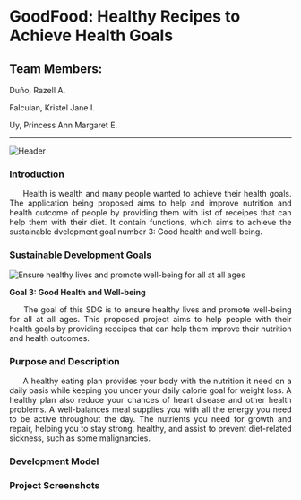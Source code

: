 # GoodFood: Healthy Recipes to Achieve Health Goals

<h2> Team Members:</h2>
<p>Duño, Razell A.</p>
<p>Falculan, Kristel Jane I.</p>
<p>Uy, Princess Ann Margaret E.</p>

***
![Header](https://github.com/PrncssAnnMrgrtUy/GoodFood-Healthy-Recipe-to-Achieve-Health-Goals/assets/114508738/06f6b628-1b2e-402a-aa85-e72ba5f7e293)

<h3>Introduction</h3>

<p align="justify">&nbsp;&nbsp;&nbsp;&nbsp;&nbsp;Health is wealth and many people wanted to achieve their health goals. The application being proposed aims to help and improve nutrition and health outcome of people by providing them with list of receipes that can help them with their diet. It contain functions, which aims to achieve the sustainable dvelopment goal number 3: Good health and well-being.</p>

<h3>Sustainable Development Goals</h3>

![Ensure healthy lives and promote well-being for all at all ages](https://github.com/PrncssAnnMrgrtUy/FoodTrack-Dietary-Recipe-to-Achieve-Health-Goals/assets/114508738/e74f8e12-9357-42ae-8266-2c0e9fda119e)


<p><strong>Goal 3: Good Health and Well-being</strong></p>
  
<p align="justify">&nbsp;&nbsp;&nbsp;&nbsp;&nbsp;The goal of this SDG is to ensure healthy lives and promote well-being for all at all ages. This proposed project aims to help people with their health goals by providing receipes that can help them improve their nutrition and health outcomes.</p>



<h3>Purpose and Description</h3>

<p align="justify">&nbsp;&nbsp;&nbsp;&nbsp;&nbsp;A healthy eating plan provides your body with the nutrition it need on a daily basis while keeping you under your daily calorie goal for weight loss. A healthy plan also reduce your chances of heart disease and other health problems. A well-balances meal supplies you with all the energy you need to be active throughout the day. The nutrients you need for growth and repair, helping you to stay strong, healthy, and assist to prevent diet-related sickness, such as some malignancies.</p>

<h3>Development Model</h3>
<h3>Project Screenshots</h3>


